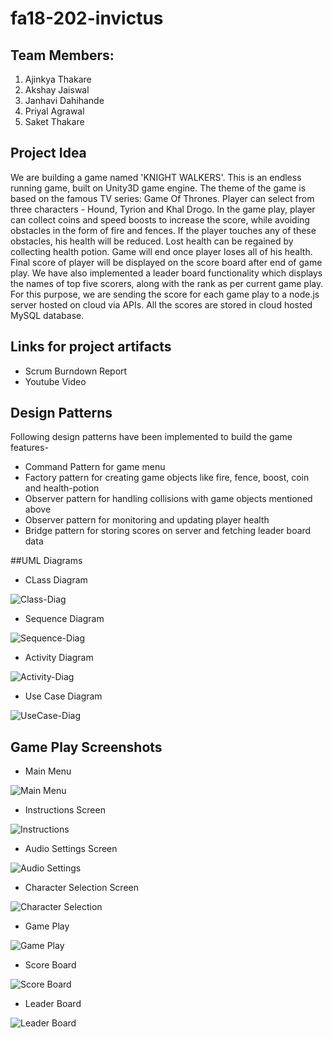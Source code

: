 # fa18-202-invictus

## Team Members:
1. Ajinkya Thakare
2. Akshay Jaiswal
3. Janhavi Dahihande
4. Priyal Agrawal
5. Saket Thakare

## Project Idea
We are building a game named 'KNIGHT WALKERS'. This is an endless running game, built on Unity3D game engine. The theme of the game is based on the famous TV series: Game Of Thrones. Player can select from three characters - Hound, Tyrion and Khal Drogo. In the game play, player can collect coins and speed boosts to increase the score, while avoiding obstacles in the form of fire and fences. If the player touches any of these obstacles, his health will be reduced. Lost health can be regained by collecting health potion. Game will end once player loses all of his health. Final score of player will be displayed on the score board after end of game play. We have also implemented a leader board functionality which displays the names of top five scorers, along with the rank as per current game play. For this purpose, we are sending the score for each game play to a node.js server hosted on cloud via APIs. All the scores are stored in cloud hosted MySQL database. 

## Links for project artifacts
- Scrum Burndown Report
- Youtube Video

## Design Patterns
Following design patterns have been implemented to build the game features-

- Command Pattern for game menu
- Factory pattern for creating game objects like fire, fence, boost, coin and health-potion
- Observer pattern for handling collisions with game objects mentioned above
- Observer pattern for monitoring and updating player health
- Bridge pattern for storing scores on server and fetching leader board data

##UML Diagrams

- CLass Diagram

![Class-Diag](./Project%20Reports/UML%20Diagrams/ClassDiagram.png)

- Sequence Diagram

![Sequence-Diag](./Project%20Reports/UML%20Diagrams/SequenceDiagram.png)

- Activity Diagram

![Activity-Diag](./Project%20Reports/UML%20Diagrams/ActivityDiagram.png)

- Use Case Diagram

![UseCase-Diag](./Project%20Reports/UML%20Diagrams/UseCase.png)

## Game Play Screenshots

- Main Menu

![Main Menu](./Project%20Reports/Game%20Screenshots/MainMenu.png)

- Instructions Screen

![Instructions](./Project%20Reports/Game%20Screenshots/InstructionsMenu.png)

- Audio Settings Screen

![Audio Settings](./Project%20Reports/Game%20Screenshots/AudioSettingsMenu.png)

- Character Selection Screen

![Character Selection](./Project%20Reports/Game%20Screenshots/CharacterSelectionMenu.png)

- Game Play

![Game Play](./Project%20Reports/Game%20Screenshots/GamePlay.png)

- Score Board

![Score Board](./Project%20Reports/Game%20Screenshots/ScoreBoard.png)

- Leader Board

![Leader Board](./Project%20Reports/Game%20Screenshots/LeaderBoard.png)


